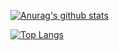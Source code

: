 [![Anurag's github stats](https://github-readme-stats.vercel.app/api?username=S-H-GAMELINKS&show_icons=true)](https://github.com/anuraghazra/github-readme-stats)

[![Top Langs](https://github-readme-stats.vercel.app/api/top-langs/?username=S-H-GAMELINKS&layout=compact)](https://github.com/anuraghazra/github-readme-stats)

